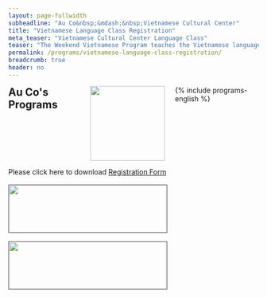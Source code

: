 ```yaml
---
layout: page-fullwidth
subheadline: "Au Co&nbsp;&mdash;&nbsp;Vietnamese Cultural Center"
title: "Vietnamese Language Class Registration"
meta_teaser: "Vietnamese Cultural Center Language Class"
teaser: "The Weekend Vietnamese Program teaches the Vietnamese language and cultural traditions for children from 5 through 12 with special exceptions for ages up to 15."
permalink: /programs/vietnamese-language-class-registration/
breadcrumb: true
header: no
---
```

<!--more-->
<div class="row">
<div class="medium-4 medium-push-8 columns">
<h2 style="margin: 0px">Au Co's Programs</h2>
<img width="150" src="{{ site.urlimg }}auco-logo.png">
{% include programs-english %}
</div><!-- /.medium-4.columns -->
<div class="medium-8 medium-pull-4 columns" markdown="1">


Please click here to download <a href="{{ site.url }}/files/2016/Lop-Viet-Ngu-Application/FdonXNH14-7.pdf" target="_blank">Registration Form</a>
<br /><br />
<img style="border: 1px solid #666666;" width="100%" height="auto" align="center" alt="" src="{{ site.url }}/files/2016/Lop-Viet-Ngu-Application/Au Co Vnamese Program Flyer_16-17 English.jpg">
<br /><br />
<img style="border: 1px solid #666666;" width="100%" height="auto" align="center" alt="" src="{{ site.url }}/files/2016/Lop-Viet-Ngu-Application/QCao Ctr Tieng Viet AuCo 16-17-01.jpg">
</div><!-- /.row -->
